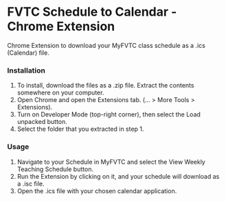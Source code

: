 # FVTC Schedule to Calendar - Chrome Extension

Chrome Extension to download your MyFVTC class schedule as a .ics (Calendar) file.

### Installation

1. To install, download the files as a .zip file. Extract the contents somewhere on your computer.
2. Open Chrome and open the Extensions tab. (... > More Tools > Extensions).
3. Turn on Developer Mode (top-right corner), then select the Load unpacked button.
4. Select the folder that you extracted in step 1.

### Usage

1. Navigate to your Schedule in MyFVTC and select the View Weekly Teaching Schedule button.
2. Run the Extension by clicking on it, and your schedule will download as a .isc file.
3. Open the .ics file with your chosen calendar application.
